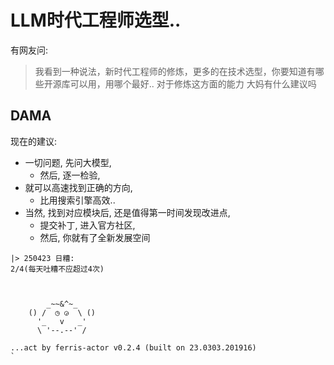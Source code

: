 # LLM时代工程师选型..
有网友问:

> 我看到一种说法，新时代工程师的修炼，更多的在技术选型，你要知道有哪些开源库可以用，用哪个最好..
> 对于修炼这方面的能力
> 大妈有什么建议吗

## DAMA


现在的建议:

- 一切问题, 先问大模型,
  - 然后, 逐一检验,
- 就可以高速找到正确的方向,
  - 比用搜索引擎高效..
- 当然, 找到对应模块后, 还是值得第一时间发现改进点, 
  - 提交补丁, 进入官方社区,
  - 然后, 你就有了全新发展空间



```
|> 250423 日糟:
2/4(每天吐糟不应超过4次)



        _~~&^~_
    () /  ◷ ◶  \ ()
      '_   v   _'
      \ '--.--' /

...act by ferris-actor v0.2.4 (built on 23.0303.201916)
`